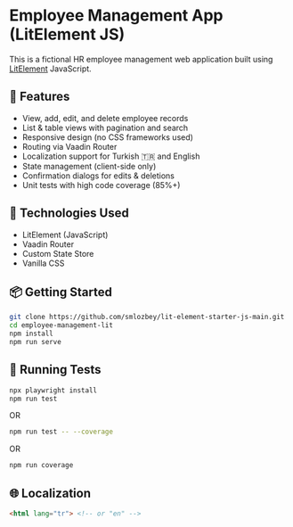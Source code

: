 # Employee Management App (LitElement JS)

This is a fictional HR employee management web application built using [LitElement](https://lit.dev) JavaScript.

## 🚀 Features

- View, add, edit, and delete employee records
- List & table views with pagination and search
- Responsive design (no CSS frameworks used)
- Routing via Vaadin Router
- Localization support for Turkish 🇹🇷 and English
- State management (client-side only)
- Confirmation dialogs for edits & deletions
- Unit tests with high code coverage (85%+)

## 🔧 Technologies Used

- LitElement (JavaScript)
- Vaadin Router
- Custom State Store
- Vanilla CSS

## 📦 Getting Started

```bash
git clone https://github.com/smlozbey/lit-element-starter-js-main.git
cd employee-management-lit
npm install
npm run serve
```

## 🧪 Running Tests

```bash
npx playwright install
npm run test
```
OR
```bash
npm run test -- --coverage
```
OR
```bash
npm run coverage
```

## 🌐 Localization

```html
<html lang="tr"> <!-- or "en" -->
```